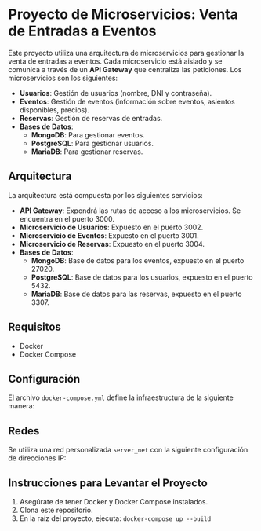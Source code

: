 # Proyecto de Microservicios: Venta de Entradas a Eventos

Este proyecto utiliza una arquitectura de microservicios para gestionar la venta de entradas a eventos. Cada microservicio está aislado y se comunica a través de un **API Gateway** que centraliza las peticiones. Los microservicios son los siguientes:

- **Usuarios**: Gestión de usuarios (nombre, DNI y contraseña).
- **Eventos**: Gestión de eventos (información sobre eventos, asientos disponibles, precios).
- **Reservas**: Gestión de reservas de entradas.
- **Bases de Datos**:
  - **MongoDB**: Para gestionar eventos.
  - **PostgreSQL**: Para gestionar usuarios.
  - **MariaDB**: Para gestionar reservas.

## Arquitectura

La arquitectura está compuesta por los siguientes servicios:

- **API Gateway**: Expondrá las rutas de acceso a los microservicios. Se encuentra en el puerto 3000.
- **Microservicio de Usuarios**: Expuesto en el puerto 3002.
- **Microservicio de Eventos**: Expuesto en el puerto 3001.
- **Microservicio de Reservas**: Expuesto en el puerto 3004.
- **Bases de Datos**:
  - **MongoDB**: Base de datos para los eventos, expuesto en el puerto 27020.
  - **PostgreSQL**: Base de datos para los usuarios, expuesto en el puerto 5432.
  - **MariaDB**: Base de datos para las reservas, expuesto en el puerto 3307.

## Requisitos

- Docker
- Docker Compose

## Configuración

El archivo `docker-compose.yml` define la infraestructura de la siguiente manera:

## Redes

Se utiliza una red personalizada `server_net` con la siguiente configuración de direcciones IP:

## Instrucciones para Levantar el Proyecto

1. Asegúrate de tener Docker y Docker Compose instalados.
2. Clona este repositorio.
3. En la raíz del proyecto, ejecuta: `docker-compose up --build`


